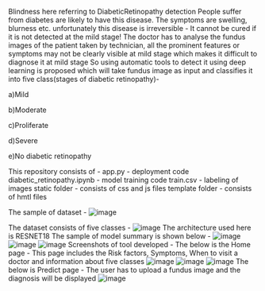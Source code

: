 Blindness here referring to DiabeticRetinopathy detection People suffer from diabetes are likely to have this disease. The symptoms are swelling, blurness etc. unfortunately this disease is irreversible - It cannot be cured if it is not detected at the mild stage! The doctor has to analyse the fundus images of the patient taken by technician, all the prominent features or symptoms may not be clearly visible at mild stage which makes it difficult to diagnose it at mild stage So using automatic tools to detect it using deep learning is proposed which will take fundus image as input and classifies it into five class(stages of diabetic retinopathy)-

a)Mild

b)Moderate

c)Proliferate

d)Severe

e)No diabetic retinopathy

This repository consists of -
app.py - deployment code diabetic_retinopathy.ipynb - model training code train.csv - labeling of images static folder - consists of css and js files template folder - consists of hmtl files

The sample of dataset -
![image](https://user-images.githubusercontent.com/116734847/198073263-e1f4cb40-cc69-4f8f-86f0-27127c0fcda3.png)

The dataset consists of five classes -
![image](https://user-images.githubusercontent.com/116734847/198073692-54159a21-9b3d-46dc-8bcc-46d72f132446.png)
The architecture used here is RESNET18
The sample of model summary is shown below -
![image](https://user-images.githubusercontent.com/116734847/198073840-15e59469-1cfa-480f-9e0a-06e56ea367cb.png)
![image](https://user-images.githubusercontent.com/116734847/198073877-f98e8857-f747-4db2-a2a2-23e2d09a213b.png)
![image](https://user-images.githubusercontent.com/116734847/198073933-9d16beb0-9478-4017-bff5-d092697f6295.png)
Screenshots of tool developed -
The below is the Home page - This page includes the Risk factors, Symptoms, When to visit a doctor and information about five classes
![image](https://user-images.githubusercontent.com/116734847/198074039-8e2582a3-7833-4159-82f8-678ff9214345.png)
![image](https://user-images.githubusercontent.com/116734847/198074122-ae2a7239-2c0e-41bd-9d06-2eea307664ed.png)
![image](https://user-images.githubusercontent.com/116734847/198074166-80795973-028a-419c-bb19-5d24f8dd60e4.png)
The below is Predict page - The user has to upload a fundus image and the diagnosis will be displayed
![image](https://user-images.githubusercontent.com/116734847/198074354-e5525881-ccee-49cf-9c13-a757ebda30e2.png)


